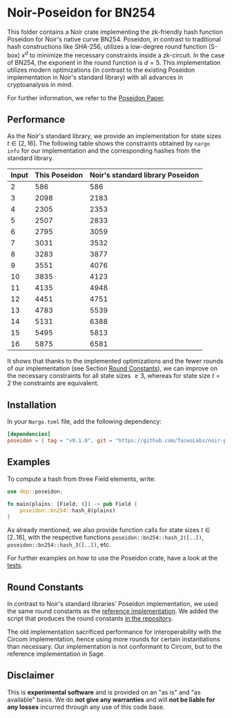 # Noir-Poseidon for BN254

This folder contains a Noir crate implementing the zk-friendly hash function Poseidon for Noir's native curve BN254. Poseidon, in contrast to traditional hash constructions like SHA-256, utilizes a low-degree round function (S-box) $x^d$ to minimize the necessary constraints inside a zk-circuit. In the case of BN254, the exponent in the round function is $d=5$. This implementation utilizes modern optimizations (in contrast to the existing Poseidon implementation in Noir's standard library) with all advances in cryptoanalysis in mind.

For further information, we refer to the [Poseidon Paper](https://eprint.iacr.org/2019/458.pdf).

## Performance

As the Noir's standard library, we provide an implementation for state sizes $t \in [2, 16]$. The following table shows the constraints obtained by `nargo info` for our implementation and the corresponding hashes from the standard library.

| Input | This Poseidon | Noir's standard library Poseidon |
| ----- | ------------- | -------------------------------- |
| 2     | 586           | 586                              |
| 3     | 2098          | 2183                             |
| 4     | 2305          | 2353                             |
| 5     | 2507          | 2833                             |
| 6     | 2795          | 3059                             |
| 7     | 3031          | 3532                             |
| 8     | 3283          | 3877                             |
| 9     | 3551          | 4076                             |
| 10    | 3835          | 4123                             |
| 11    | 4135          | 4948                             |
| 12    | 4451          | 4751                             |
| 13    | 4783          | 5539                             |
| 14    | 5131          | 6388                             |
| 15    | 5495          | 5813                             |
| 16    | 5875          | 6581                             |

It shows that thanks to the implemented optimizations and the fewer rounds of our implementation (see Section [Round Constants](#round-constants)), we can improve on the necessary constraints for all state sizes $\ge 3$, whereas for state size $t=2$ the constraints are equivalent.

## Installation

In your `Nargo.toml` file, add the following dependency:

```toml
[dependencies]
poseidon = { tag = "v0.1.0", git = "https://github.com/TaceoLabs/noir-poseidon", directory = "poseidon"} }
```

## Examples

To compute a hash from three Field elements, write:

```Rust
use dep::poseidon;

fn main(plains: [Field; 8]) -> pub Field {
    poseidon::bn254::hash_8(plains)
}
```

As already mentioned, we also provide function calls for state sizes $t \in [2..16]$, with the respective functions `poseidon::bn254::hash_2([..])`, `poseidon::bn254::hash_3([..])`, etc.

For further examples on how to use the Poseidon crate, have a look at the [tests](https://github.com/TaceoLabs/noir-poseidon/blob/db5ed1f0eaa1b59895dd5d76967c44b11a5ec578/poseidon/src/bn254/perm.nr).

## Round Constants

In contrast to Noir's standard libraries' Poseidon implementation, we used the same round constants as the [reference implementation](https://extgit.iaik.tugraz.at/krypto/hadeshash/-/tree/master/code?ref_type=heads). We added the script that produces the round constants [in the repository](https://github.com/TaceoLabs/noir-poseidon/blob/db5ed1f0eaa1b59895dd5d76967c44b11a5ec578/scripts/poseidon_constants.sage).

The old implementation sacrificed performance for interoperability with the Circom implementation, hence using more rounds for certain instantiations than necessary. Our implementation is not conformant to Circom, but to the reference implementation in Sage.

## Disclaimer

This is **experimental software** and is provided on an "as is" and "as available" basis. We do **not give any warranties** and will **not be liable for any losses** incurred through any use of this code base.
